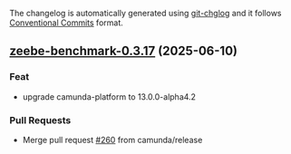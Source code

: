 The changelog is automatically generated using [git-chglog](https://github.com/git-chglog/git-chglog)
and it follows [Conventional Commits](https://www.conventionalcommits.org/en/v1.0.0/) format.


<a name="zeebe-benchmark-0.3.17"></a>
## [zeebe-benchmark-0.3.17](https://github.com/camunda/camunda-platform-helm/compare/zeebe-benchmark-0.3.16...zeebe-benchmark-0.3.17) (2025-06-10)

### Feat

* upgrade camunda-platform to 13.0.0-alpha4.2

### Pull Requests

* Merge pull request [#260](https://github.com/camunda/camunda-platform-helm/issues/260) from camunda/release

